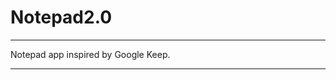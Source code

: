 # Notepad2.0

-----------------------


Notepad app inspired by Google Keep.


-----------------------
